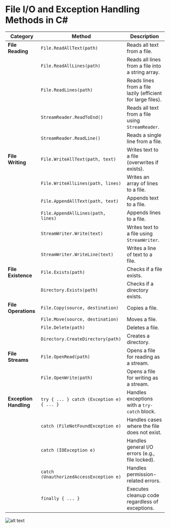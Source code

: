 # File I/O and Exception Handling Methods in C#

| **Category**       | **Method**                   | **Description** |
|--------------------|----------------------------|----------------|
| **File Reading**   | `File.ReadAllText(path)`    | Reads all text from a file. |
|                    | `File.ReadAllLines(path)`   | Reads all lines from a file into a string array. |
|                    | `File.ReadLines(path)`      | Reads lines from a file lazily (efficient for large files). |
|                    | `StreamReader.ReadToEnd()`  | Reads all text from a file using `StreamReader`. |
|                    | `StreamReader.ReadLine()`   | Reads a single line from a file. |
| **File Writing**   | `File.WriteAllText(path, text)` | Writes text to a file (overwrites if exists). |
|                    | `File.WriteAllLines(path, lines)` | Writes an array of lines to a file. |
|                    | `File.AppendAllText(path, text)` | Appends text to a file. |
|                    | `File.AppendAllLines(path, lines)` | Appends lines to a file. |
|                    | `StreamWriter.Write(text)` | Writes text to a file using `StreamWriter`. |
|                    | `StreamWriter.WriteLine(text)` | Writes a line of text to a file. |
| **File Existence** | `File.Exists(path)`         | Checks if a file exists. |
|                    | `Directory.Exists(path)`    | Checks if a directory exists. |
| **File Operations**| `File.Copy(source, destination)` | Copies a file. |
|                    | `File.Move(source, destination)` | Moves a file. |
|                    | `File.Delete(path)`         | Deletes a file. |
|                    | `Directory.CreateDirectory(path)` | Creates a directory. |
| **File Streams**   | `File.OpenRead(path)`       | Opens a file for reading as a stream. |
|                    | `File.OpenWrite(path)`      | Opens a file for writing as a stream. |
| **Exception Handling** | `try { ... } catch (Exception e) { ... }` | Handles exceptions with a `try-catch` block. |
|                    | `catch (FileNotFoundException e)` | Handles cases where the file does not exist. |
|                    | `catch (IOException e)`     | Handles general I/O errors (e.g., file locked). |
|                    | `catch (UnauthorizedAccessException e)` | Handles permission-related errors. |
|                    | `finally { ... }`          | Executes cleanup code regardless of exceptions. |

![alt text](image.png)